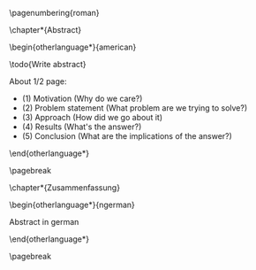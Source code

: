 \pagenumbering{roman}

\chapter*{Abstract}

\begin{otherlanguage*}{american}

\todo{Write abstract}

About 1/2 page:
- (1) Motivation (Why do we care?)
- (2) Problem statement (What problem are we trying to solve?)
- (3) Approach (How did we go about it)
- (4) Results (What's the answer?)
- (5) Conclusion (What are the implications of the answer?)

\end{otherlanguage*}


<!--
Modern applications (?) like IoT... ingesting sensoric data... and analyzing those data... rely on event stores to store and process events in real time... 

Fault tolerance and high availability is a key requirement to those systems... with different consumers writing and reading different portions of those events at the same time...

low latency and high throughput, while ensuring different correctness constraints... geographically distributed...

In this demonstration, a fault-tolerant ChronicleDB is presented... with Raft... and strong consistent, high available...

TODO this style https://software.imdea.org/~gotsman/papers/unistore-atc21.pdf and find more use-case related reasoning regarding Event Processing, EPA... for example. inspiration from Kafka and Spark
-->

<!-- Also find inspiration for the abstract here http://www.diva-portal.org/smash/get/diva2:24228/FULLTEXT01.pdf -->

\pagebreak

\chapter*{Zusammenfassung}

\begin{otherlanguage*}{ngerman}

Abstract in german

\end{otherlanguage*}

\pagebreak
